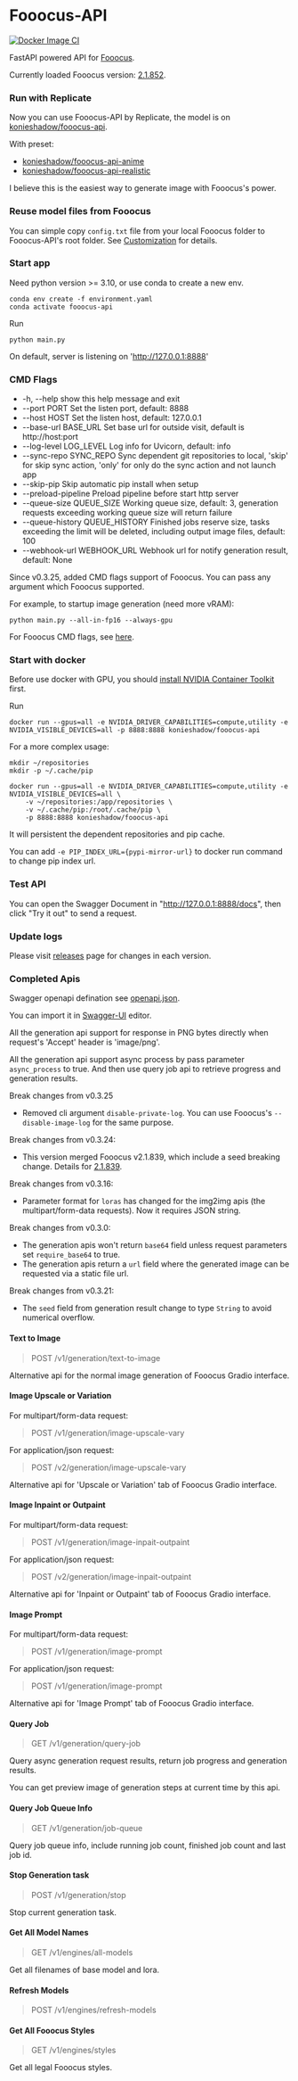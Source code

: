 # Fooocus-API

[![Docker Image CI](https://github.com/konieshadow/Fooocus-API/actions/workflows/docker-image.yml/badge.svg?branch=main)](https://github.com/konieshadow/Fooocus-API/actions/workflows/docker-image.yml)

FastAPI powered API for [Fooocus](https://github.com/lllyasviel/Fooocus).

Currently loaded Fooocus version: [2.1.852](https://github.com/lllyasviel/Fooocus/blob/main/update_log.md).

### Run with Replicate

Now you can use Fooocus-API by Replicate, the model is on [konieshadow/fooocus-api](https://replicate.com/konieshadow/fooocus-api).

With preset:

- [konieshadow/fooocus-api-anime](https://replicate.com/konieshadow/fooocus-api-anime)
- [konieshadow/fooocus-api-realistic](https://replicate.com/konieshadow/fooocus-api-realistic)

I believe this is the easiest way to generate image with Fooocus's power.

### Reuse model files from Fooocus

You can simple copy `config.txt` file from your local Fooocus folder to Fooocus-API's root folder. See [Customization](https://github.com/lllyasviel/Fooocus#customization) for details.

### Start app

Need python version >= 3.10, or use conda to create a new env.

```
conda env create -f environment.yaml
conda activate fooocus-api
```

Run

```
python main.py
```

On default, server is listening on 'http://127.0.0.1:8888'

### CMD Flags

- -h, --help show this help message and exit
- --port PORT Set the listen port, default: 8888
- --host HOST Set the listen host, default: 127.0.0.1
- --base-url BASE_URL Set base url for outside visit, default is http://host:port
- --log-level LOG_LEVEL Log info for Uvicorn, default: info
- --sync-repo SYNC_REPO Sync dependent git repositories to local, 'skip' for skip sync action, 'only' for only do the sync action and not launch app
- --skip-pip Skip automatic pip install when setup
- --preload-pipeline Preload pipeline before start http server
- --queue-size QUEUE_SIZE Working queue size, default: 3, generation requests exceeding working queue size will return failure
- --queue-history QUEUE_HISTORY Finished jobs reserve size, tasks exceeding the limit will be deleted, including output image files, default: 100
- --webhook-url WEBHOOK_URL Webhook url for notify generation result, default: None

Since v0.3.25, added CMD flags support of Fooocus. You can pass any argument which Fooocus supported.

For example, to startup image generation (need more vRAM):

```
python main.py --all-in-fp16 --always-gpu
```

For Fooocus CMD flags, see [here](https://github.com/lllyasviel/Fooocus?tab=readme-ov-file#all-cmd-flags).

### Start with docker

Before use docker with GPU, you should [install NVIDIA Container Toolkit](https://docs.nvidia.com/datacenter/cloud-native/container-toolkit/latest/install-guide.html) first.

Run

```
docker run --gpus=all -e NVIDIA_DRIVER_CAPABILITIES=compute,utility -e NVIDIA_VISIBLE_DEVICES=all -p 8888:8888 konieshadow/fooocus-api
```

For a more complex usage:

```
mkdir ~/repositories
mkdir -p ~/.cache/pip

docker run --gpus=all -e NVIDIA_DRIVER_CAPABILITIES=compute,utility -e NVIDIA_VISIBLE_DEVICES=all \
    -v ~/repositories:/app/repositories \
    -v ~/.cache/pip:/root/.cache/pip \
    -p 8888:8888 konieshadow/fooocus-api
```

It will persistent the dependent repositories and pip cache.

You can add `-e PIP_INDEX_URL={pypi-mirror-url}` to docker run command to change pip index url.

### Test API

You can open the Swagger Document in "http://127.0.0.1:8888/docs", then click "Try it out" to send a request.

### Update logs

Please visit [releases](https://github.com/konieshadow/Fooocus-API/releases) page for changes in each version.

### Completed Apis

Swagger openapi defination see [openapi.json](docs/openapi.json).

You can import it in [Swagger-UI](https://swagger.io/tools/swagger-ui/) editor.

All the generation api support for response in PNG bytes directly when request's 'Accept' header is 'image/png'.

All the generation api support async process by pass parameter `async_process` to true. And then use query job api to retrieve progress and generation results.

Break changes from v0.3.25

- Removed cli argument `disable-private-log`. You can use Fooocus's `--disable-image-log` for the same purpose.

Break changes from v0.3.24:

- This version merged Fooocus v2.1.839, which include a seed breaking change. Details for [2.1.839](https://github.com/lllyasviel/Fooocus/blob/main/update_log.md#21839).

Break changes from v0.3.16:

- Parameter format for `loras` has changed for the img2img apis (the multipart/form-data requests). Now it requires JSON string.

Break changes from v0.3.0:

- The generation apis won't return `base64` field unless request parameters set `require_base64` to true.
- The generation apis return a `url` field where the generated image can be requested via a static file url.

Break changes from v0.3.21:

- The `seed` field from generation result change to type `String` to avoid numerical overflow.

#### Text to Image

> POST /v1/generation/text-to-image

Alternative api for the normal image generation of Fooocus Gradio interface.

#### Image Upscale or Variation

For multipart/form-data request:

> POST /v1/generation/image-upscale-vary

For application/json request:

> POST /v2/generation/image-upscale-vary

Alternative api for 'Upscale or Variation' tab of Fooocus Gradio interface.

#### Image Inpaint or Outpaint

For multipart/form-data request:

> POST /v1/generation/image-inpait-outpaint

For application/json request:

> POST /v2/generation/image-inpait-outpaint

Alternative api for 'Inpaint or Outpaint' tab of Fooocus Gradio interface.

#### Image Prompt

For multipart/form-data request:

> POST /v1/generation/image-prompt

For application/json request:

> POST /v1/generation/image-prompt

Alternative api for 'Image Prompt' tab of Fooocus Gradio interface.

#### Query Job

> GET /v1/generation/query-job

Query async generation request results, return job progress and generation results.

You can get preview image of generation steps at current time by this api.

#### Query Job Queue Info

> GET /v1/generation/job-queue

Query job queue info, include running job count, finished job count and last job id.

#### Stop Generation task

> POST /v1/generation/stop

Stop current generation task.

#### Get All Model Names

> GET /v1/engines/all-models

Get all filenames of base model and lora.

#### Refresh Models

> POST /v1/engines/refresh-models

#### Get All Fooocus Styles

> GET /v1/engines/styles

Get all legal Fooocus styles.
